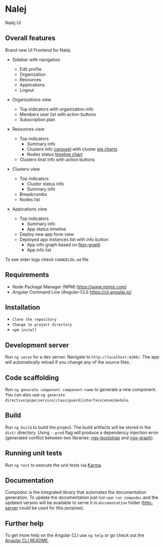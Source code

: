 # Nalej

Nalej UI

## Overall features   
Brand new UI Frontend for Nalej. 

- Sidebar with navigation
    - Edit profile
    - Organization
    - Resources
    - Applications
    - Logout

- Organizations view
    - Top indicators with organization info
    - Members user list with action buttons
    - Subscription plan

- Resources view
    - Top indicators 
        - Summary info
        - Clusters info [carousel](https://valor-software.com/ngx-bootstrap/#/carousel) with cluster [pie charts](https://swimlane.gitbook.io/ngx-charts/examples/pie-charts/pie-chart) 
        - Nodes status [timeline chart](https://swimlane.gitbook.io/ngx-charts/examples/line-area-charts/line-chart)
    - Clusters linst info with action buttons

- Clusters view
    - Top indicators 
        - Cluster status info  
        - Summary info
    - Breadcrumbs
    - Nodes list  

- Appications view
    - Top indicators
        - Summary info
        - App status timeline
    - Deploy new app form view
    - Deployed app instances list with info button
        - App info graph based on [Ngx-graph](https://github.com/swimlane/ngx-graph)
        - App info list
    
To see older logs check `CHANGELOG.md` file

## Requirements

- Node Package Manager (NPM) https://www.npmjs.com/
- Angular Command Line (Angular-CLI) https://cli.angular.io/

## Installation

- `Clone the repository`
- `Change to project directory`
- `npm install`

## Development server

Run `ng serve` for a dev server. Navigate to `http://localhost:4200/`. The app will automatically reload if you change any of the source files.

## Code scaffolding

Run `ng generate component component-name` to generate a new component. You can also use `ng generate directive|pipe|service|class|guard|interface|enum|module`.

## Build

Run `ng build` to build the project. The build artifacts will be stored in the `dist/` directory. Using `--prod` flag will produce a dependency injection error (generated conflict between two libraries: [ngx-bootstrap](https://github.com/valor-software/ngx-bootstrap) and [ngx-graph](https://github.com/swimlane/ngx-graph)).

## Running unit tests

Run `ng test` to execute the unit tests via [Karma](https://karma-runner.github.io).

## Documentation

Compodoc is the integrated library that automates the documentation generation. To update the documentation just run `npm run compodoc` and the updated version will be available to serve it in `documentation` folder ([http-server](https://www.npmjs.com/package/http-server) could be used for this purpose).

## Further help

To get more help on the Angular CLI use `ng help` or go check out the [Angular CLI README](https://github.com/angular/angular-cli/blob/master/README.md).
